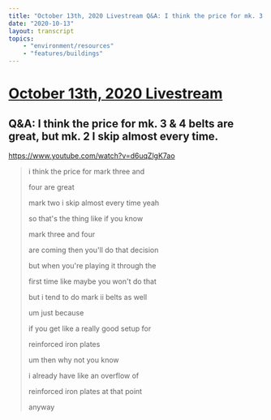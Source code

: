 ```yaml
---
title: "October 13th, 2020 Livestream Q&A: I think the price for mk. 3 & 4 belts are great, but mk. 2 I skip almost every time."
date: "2020-10-13"
layout: transcript
topics:
    - "environment/resources"
    - "features/buildings"
---
```

# [October 13th, 2020 Livestream](../2020-10-13.md)
## Q&A: I think the price for mk. 3 & 4 belts are great, but mk. 2 I skip almost every time.
https://www.youtube.com/watch?v=d6uqZlgK7ao
> i think the price for mark three and
> 
> four are great
> 
> mark two i skip almost every time yeah
> 
> so that's the thing like if you know
> 
> mark three and four
> 
> are coming then you'll do that decision
> 
> but when you're playing it through the
> 
> first time like maybe you won't do that
> 
> but i tend to do mark ii belts as well
> 
> um just because
> 
> if you get like a really good setup for
> 
> reinforced iron plates
> 
> um then why not you know
> 
> i already have like an overflow of
> 
> reinforced iron plates at that point
> 
> anyway
> 

